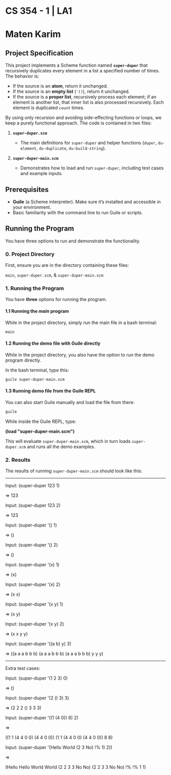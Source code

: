 # CS 354 - 1 | LA1
# Maten Karim

## Project Specification
This project implements a Scheme function named **`super-duper`** that recursively duplicates every element in a list a specified number of times. The behavior is:
- If the source is an **atom**, return it unchanged.
- If the source is an **empty list** (`'()`), return it unchanged.
- If the source is a **proper list**, recursively process each element; if an element is another list, that inner list is also processed recursively. Each element is duplicated `count` times.

By using only recursion and avoiding side-effecting functions or loops, we keep a purely functional approach. The code is contained in two files:

1. **`super-duper.scm`**  
   - The main definitions for `super-duper` and helper functions (`duper`, `du-element`, `du-duplicate`, `du-build-string`).

2. **`super-duper-main.scm`**  
   - Demonstrates how to load and run `super-duper`, including test cases and example inputs.

## Prerequisites
- **Guile** (a Scheme interpreter). Make sure it’s installed and accessible in your environment.  
- Basic familiarity with the command line to run Guile or scripts.

## Running the Program
You have three options to run and demonstrate the functionality.

### 0. Project Directory
First, ensure you are in the directory containing these files:

`main`, `super-duper.scm`, & `super-duper-main.scm`

### 1. Running the Program
You have **three** options for running the program.
#### 1.1 Running the *main* program
While in the project directory, simply run the main file in a bash terminal:
```bash
main
```
#### 1.2 Running the demo file with Guile directly
While in the project directory, you also have the option to run the demo program directly.

In the bash terminal, type this:
```bash
guile super-duper-main.scm
```
#### 1.3 Running demo file from the Guile REPL
You can also start Guile manually and load the file from there:
```bash
guile
```
While inside the Guile REPL, type:

**(load "super-duper-main.scm")**

This will evaluate `super-duper-main.scm`, which in turn loads `super-duper.scm` and runs all the demo examples.

### 2. Results
The results of running `super-duper-main.scm` should look like this:

-----------------------------------------------------

Input: (super-duper 123 1)

⇒ 123

Input: (super-duper 123 2)

⇒ 123

Input: (super-duper '() 1)

⇒ ()

Input: (super-duper '() 2)

⇒ ()

Input: (super-duper '(x) 1)

⇒ (x)

Input: (super-duper '(x) 2)

⇒ (x x)

Input: (super-duper '(x y) 1)

⇒ (x y)

Input: (super-duper '(x y) 2)

⇒ (x x y y)

Input: (super-duper '((a b) y) 3)

⇒ ((a a a b b b) (a a a b b b) (a a a b b b) y y y)

-----------------------------------------------------

Extra test cases:

Input: (super-duper '(1 2 3) 0)

⇒ ()

Input: (super-duper '(2 () 3) 3)

⇒ (2 2 2 () 3 3 3)

Input: (super-duper '((1 (4 0)) 8) 2)

⇒

((1 1 (4 4 0 0) (4 4 0 0)) (1 1 (4 4 0 0) (4 4 0 0)) 8 8)


Input: (super-duper '(Hello World (2 3 No) !% 1) 2))

⇒

(Hello Hello World World (2 2 3 3 No No) (2 2 3 3 No No) !% !% 1 1)


